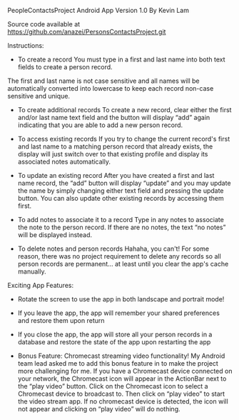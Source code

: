 PeopleContactsProject Android App Version 1.0 
By Kevin Lam

Source code available at https://github.com/anazei/PersonsContactsProject.git

Instructions:

- To create a record
You must type in a first and last name into both text fields to create a person record. 

The first and last name is not case sensitive and all names will be automatically converted into lowercase to keep each record non-case sensitive and unique. 

- To create additional records
To create a new record, clear either the first and/or last name text field and the button will display “add” again indicating that you are able to add a new person record.

- To access existing records
If you try to change the current record's first and last name to a matching person record that already exists, the display will just switch over to that existing profile and display its associated notes automatically.

- To update an existing record
After you have created a first and last name record, the “add” button will display “update” and you may update the name by simply changing either text field and pressing the update button. You can also update other existing records by accessing them first.

- To add notes to associate it to a record
Type in any notes to associate the note to the person record. If there are no notes, the text “no notes” will be displayed instead.

- To delete notes and person records
Hahaha, you can't! For some reason, there was no project requirement to delete any records so all person records are permanent... at least until you clear the app's cache manually.

Exciting App Features:

- Rotate the screen to use the app in both landscape and portrait mode!

- If you leave the app, the app will remember your shared preferences and restore them upon return

- If you close the app, the app will store all your person records in a database and restore the state of the app upon restarting the app

- Bonus Feature: Chromecast streaming video functionality! My Android team lead asked me to add this bonus feature in to make the project more challenging for me. If you have a Chromecast device connected on your network, the Chromecast icon will appear in the ActionBar next to the “play video” button. Click on the Chromecast icon to select a Chromecast device to broadcast to. Then click on “play video” to start the video stream app. If no chromecast device is detected, the icon will not appear and clicking on “play video” will do nothing.


